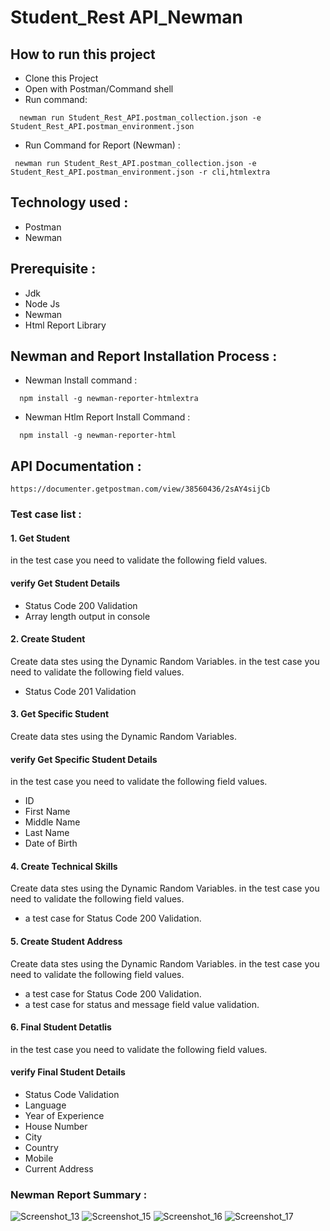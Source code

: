 # Student_Rest API_Newman

## How to run this project

- Clone this Project
- Open with Postman/Command shell
- Run command:

```http
  newman run Student_Rest_API.postman_collection.json -e Student_Rest_API.postman_environment.json
```
- Run Command for Report (Newman) :
```http
 newman run Student_Rest_API.postman_collection.json -e Student_Rest_API.postman_environment.json -r cli,htmlextra
```

## Technology used :
- Postman
- Newman

## Prerequisite :
- Jdk
- Node Js 
- Newman
- Html Report Library

## Newman and Report Installation Process :
- Newman Install command :
```http
  npm install -g newman-reporter-htmlextra
```
- Newman Htlm Report Install Command :
```http
  npm install -g newman-reporter-html
```
## API Documentation :
```http
https://documenter.getpostman.com/view/38560436/2sAY4sijCb
```
### Test case list :
 #### 1. Get Student
  in the test case you need to validate the following field values.
#### verify Get Student Details
  - Status Code 200 Validation
  - Array length output in console
#### 2. Create Student
  Create data stes using the Dynamic Random Variables. in the test case you need to validate the following field values.
  - Status Code 201 Validation
#### 3. Get Specific Student
  Create data stes using the Dynamic Random Variables.
#### verify Get Specific Student Details
 in the test case you need to validate the following field values.
 - ID
 - First Name
 - Middle Name
 - Last Name
 - Date of Birth
#### 4. Create Technical Skills
  Create data stes using the Dynamic Random Variables. in the test case you need to validate the following field values.
  - a test case for Status Code 200 Validation.
#### 5. Create Student Address
Create data stes using the Dynamic Random Variables. in the test case you need to validate the following field values.
  -  a test case for Status Code 200 Validation.
  - a test case for status and message field value validation.
#### 6. Final Student Detatlis
  in the test case you need to validate the following field values.
#### verify Final Student Details 
   - Status Code Validation 
   - Language
   - Year of Experience
   - House Number
   - City
   - Country
   - Mobile
   - Current Address
### Newman Report Summary :
![Screenshot_13](https://github.com/user-attachments/assets/a066a820-1e48-488a-acc1-c285f950f45b)
![Screenshot_15](https://github.com/user-attachments/assets/a50c4046-2ca5-4e69-8676-1ded9a85d82f)
![Screenshot_16](https://github.com/user-attachments/assets/3c43848e-3eb4-45eb-a531-15a881bfb5e6)
![Screenshot_17](https://github.com/user-attachments/assets/e3bd78eb-6019-4e57-b3b7-147d67d1317d)





   




